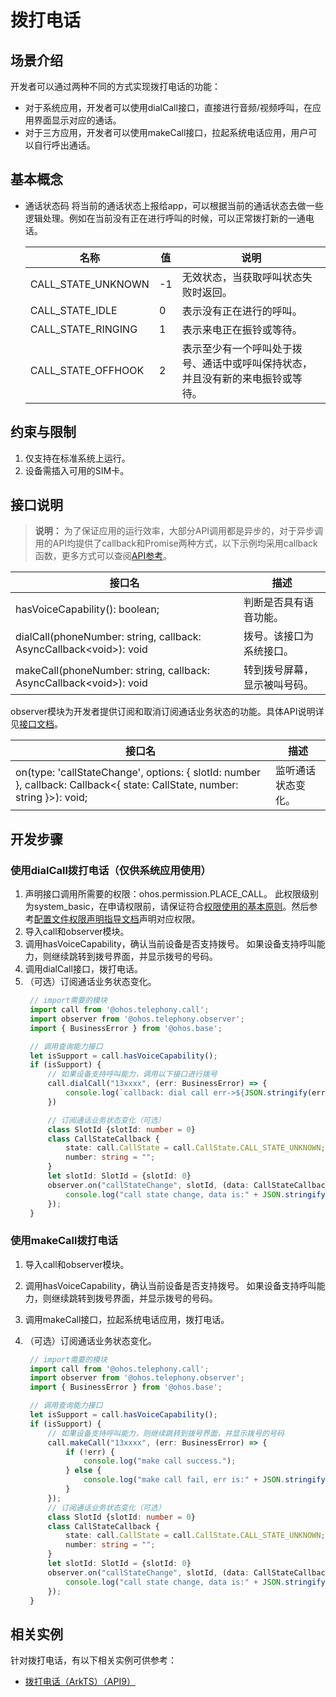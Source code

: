 # 拨打电话

## 场景介绍

开发者可以通过两种不同的方式实现拨打电话的功能：
- 对于系统应用，开发者可以使用dialCall接口，直接进行音频/视频呼叫，在应用界面显示对应的通话。
- 对于三方应用，开发者可以使用makeCall接口，拉起系统电话应用，用户可以自行呼出通话。

## 基本概念

- 通话状态码
  将当前的通话状态上报给app，可以根据当前的通话状态去做一些逻辑处理。例如在当前没有正在进行呼叫的时候，可以正常拨打新的一通电话。

  | 名称               | 值   | 说明                                                         |
  | ------------------ | ---- | ------------------------------------------------------------ |
  | CALL_STATE_UNKNOWN | -1   | 无效状态，当获取呼叫状态失败时返回。                         |
  | CALL_STATE_IDLE    | 0    | 表示没有正在进行的呼叫。                                     |
  | CALL_STATE_RINGING | 1    | 表示来电正在振铃或等待。                                     |
  | CALL_STATE_OFFHOOK | 2    | 表示至少有一个呼叫处于拨号、通话中或呼叫保持状态，并且没有新的来电振铃或等待。 |

## 约束与限制

1. 仅支持在标准系统上运行。
2. 设备需插入可用的SIM卡。


## 接口说明

> **说明：**
> 为了保证应用的运行效率，大部分API调用都是异步的，对于异步调用的API均提供了callback和Promise两种方式，以下示例均采用callback函数，更多方式可以查阅[API参考](../reference/apis/js-apis-call.md)。

|                                  接口名                                             | 描述                                                         |
| ----------------------------------------------------------------------------------- | ------------------------------------------------------------ |
| hasVoiceCapability(): boolean;                                                      | 判断是否具有语音功能。                                        |
| dialCall(phoneNumber: string, callback: AsyncCallback&lt;void&gt;): void                 | 拨号。该接口为系统接口。                                      |
| makeCall(phoneNumber: string, callback: AsyncCallback&lt;void&gt;): void                 | 转到拨号屏幕，显示被叫号码。                                  |

observer模块为开发者提供订阅和取消订阅通话业务状态的功能。具体API说明详见[接口文档](../reference/apis/js-apis-observer.md)。

| 接口名                                                       | 描述               |
| ------------------------------------------------------------ | ------------------ |
| on(type: 'callStateChange', options: { slotId: number }, callback: Callback<{ state: CallState, number: string }>): void; | 监听通话状态变化。 |

## 开发步骤

### 使用dialCall拨打电话（仅供系统应用使用）

1. 声明接口调用所需要的权限：ohos.permission.PLACE_CALL。
此权限级别为system_basic，在申请权限前，请保证符合[权限使用的基本原则](../security/accesstoken-overview.md#权限使用的基本原则)。然后参考[配置文件权限声明指导文档](../security/accesstoken-guidelines.md#配置文件权限声明)声明对应权限。
2. 导入call和observer模块。
3. 调用hasVoiceCapability，确认当前设备是否支持拨号。
   如果设备支持呼叫能力，则继续跳转到拨号界面，并显示拨号的号码。
4. 调用dialCall接口，拨打电话。
5. （可选）订阅通话业务状态变化。
   ```ts
    // import需要的模块
    import call from '@ohos.telephony.call';
    import observer from '@ohos.telephony.observer';
    import { BusinessError } from '@ohos.base';

    // 调用查询能力接口
    let isSupport = call.hasVoiceCapability();
    if (isSupport) {
        // 如果设备支持呼叫能力，调用以下接口进行拨号
        call.dialCall("13xxxx", (err: BusinessError) => {
            console.log(`callback: dial call err->${JSON.stringify(err)}`);
        })

        // 订阅通话业务状态变化（可选）
        class SlotId {slotId: number = 0}
        class CallStateCallback {
            state: call.CallState = call.CallState.CALL_STATE_UNKNOWN;
            number: string = "";
        }
        let slotId: SlotId = {slotId: 0}
        observer.on("callStateChange", slotId, (data: CallStateCallback) => {
            console.log("call state change, data is:" + JSON.stringify(data));
        });
    }
   ```

### 使用makeCall拨打电话

1. 导入call和observer模块。
2. 调用hasVoiceCapability，确认当前设备是否支持拨号。
   如果设备支持呼叫能力，则继续跳转到拨号界面，并显示拨号的号码。
3. 调用makeCall接口，拉起系统电话应用，拨打电话。
4. （可选）订阅通话业务状态变化。

   ```ts
    // import需要的模块
    import call from '@ohos.telephony.call';
    import observer from '@ohos.telephony.observer';
    import { BusinessError } from '@ohos.base';
   
    // 调用查询能力接口
    let isSupport = call.hasVoiceCapability();
    if (isSupport) {
        // 如果设备支持呼叫能力，则继续跳转到拨号界面，并显示拨号的号码
        call.makeCall("13xxxx", (err: BusinessError) => {
            if (!err) {
                console.log("make call success.");
            } else {
                console.log("make call fail, err is:" + JSON.stringify(err));
            }
        });
        // 订阅通话业务状态变化（可选）
        class SlotId {slotId: number = 0}
        class CallStateCallback {
            state: call.CallState = call.CallState.CALL_STATE_UNKNOWN;
            number: string = "";
        }
        let slotId: SlotId = {slotId: 0}
        observer.on("callStateChange", slotId, (data: CallStateCallback) => {
            console.log("call state change, data is:" + JSON.stringify(data));
        });
    }
   ```

## 相关实例

针对拨打电话，有以下相关实例可供参考：

- [拨打电话（ArkTS）（API9）](https://gitee.com/openharmony/applications_app_samples/tree/master/code/BasicFeature/Telephony/Call)
